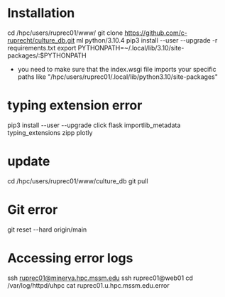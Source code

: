 # Installation
cd /hpc/users/ruprec01/www/
git clone https://github.com/c-ruprecht/culture_db.git
ml python/3.10.4
pip3 install --user --upgrade -r requirements.txt
export PYTHONPATH=~/.local/lib/3.10/site-packages/:$PYTHONPATH 
- you need to make sure that the index.wsgi file imports your specific paths like "/hpc/users/ruprec01/.local/lib/python3.10/site-packages"

# typing extension error
pip3 install --user --upgrade click flask importlib_metadata typing_extensions zipp plotly

# update
cd /hpc/users/ruprec01/www/culture_db
git pull

# Git error 
git reset --hard origin/main

# Accessing error logs
ssh ruprec01@minerva.hpc.mssm.edu
ssh ruprec01@web01
cd /var/log/httpd/uhpc
cat ruprec01.u.hpc.mssm.edu.error

